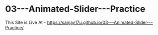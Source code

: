 # 03---Animated-Slider---Practice

This Site is Live At - https://sanjay17u.github.io/03---Animated-Slider---Practice/
